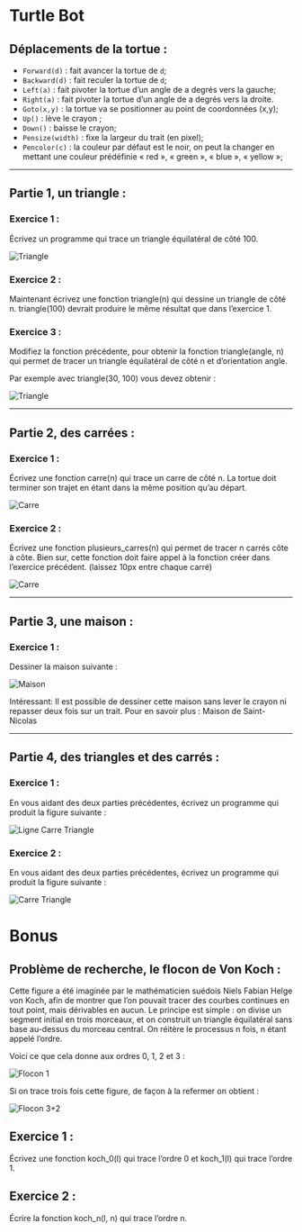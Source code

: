 # Turtle Bot

## Déplacements de la tortue :

- `Forward(d)` : fait avancer la tortue de `d`;
- `Backward(d)` : fait reculer la tortue de `d`;
- `Left(a)` : fait pivoter la tortue d’un angle de a degrés vers la gauche;
- `Right(a)` : fait pivoter la tortue d’un angle de a degrés vers la droite.
- `Goto(x,y)` : la tortue va se positionner au point de coordonnées (x,y);
- `Up()` : lève le crayon ;
- `Down()` : baisse le crayon;
- `Pensize(width)` : fixe la largeur du trait (en pixel);
- `Pencolor(c)` : la couleur par défaut est le noir, on peut la changer en mettant une couleur prédéfinie « red », « green », « blue », « yellow »;

__________________________

## Partie 1, un triangle :

### Exercice 1 :

Écrivez un programme qui trace un triangle équilatéral de côté 100.

![Triangle](turtle1-400x289.png)


### Exercice 2 :
Maintenant écrivez une fonction triangle(n) qui dessine un triangle de côté n.
triangle(100) devrait produire le même résultat que dans l’exercice 1.



### Exercice 3 :
Modifiez la fonction précédente, pour obtenir la fonction triangle(angle, n) qui permet de tracer un triangle équilatéral de côté n et d’orientation angle.

Par exemple avec triangle(30, 100) vous devez obtenir :

![Triangle](turtle2-400x304.png)

_________________________________


## Partie 2, des carrées :
### Exercice 1 :
Écrivez une fonction carre(n) qui trace un carre de côté n. La tortue doit terminer son trajet en étant dans la même position qu’au départ.


![Carre](turtle3-400x325.png)

### Exercice 2 :
Écrivez une fonction plusieurs_carres(n) qui permet de tracer n carrés côte à côte. Bien sur, cette fonction doit faire appel à la fonction créer dans l’exercice précédent.
(laissez 10px entre chaque carré)

![Carre](turtle4-1200x355.png)


________________________

## Partie 3, une maison :
### Exercice 1 :

Dessiner la maison suivante :

![Maison](maison.png)



Intéressant: Il est possible de dessiner cette maison sans lever le crayon ni repasser deux fois sur un trait. Pour en savoir plus : Maison de Saint-Nicolas

_______________________

## Partie 4, des triangles et des carrés :
### Exercice 1 :
En vous aidant des deux parties précédentes, écrivez un programme qui produit la figure suivante :

![Ligne Carre Triangle](turtle5-1200x208.png)

### Exercice 2 :
En vous aidant des deux parties précédentes, écrivez un programme qui produit la figure suivante :

 
![Carre Triangle](turtle6-600x564.png)


# Bonus

## Problème de recherche, le flocon de Von Koch :

Cette figure a été imaginée par le mathématicien suédois Niels Fabian Helge von
Koch, afin de montrer que l’on pouvait tracer des courbes continues en tout point, mais dérivables en
aucun.
Le principe est simple : on divise un segment initial en trois morceaux, et on construit un triangle
équilatéral sans base au-dessus du morceau central. On réitère le processus n fois, n étant appelé
l’ordre.

Voici ce que cela donne aux ordres 0, 1, 2 et 3 :

![Flocon 1](flocon1-1200x121.png)

Si on trace trois fois cette figure, de façon à la refermer on obtient :

![Flocon 3+2](flocon2-1200x304.png)

## Exercice 1 :
Écrivez une fonction koch_0(l) qui trace l’ordre 0 et koch_1(l) qui trace l’ordre 1.



## Exercice 2 :
Écrire la fonction koch_n(l, n) qui trace l’ordre n.
